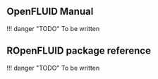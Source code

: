 
## OpenFLUID Manual

!!! danger "TODO"
    To be written

## ROpenFLUID package reference

!!! danger "TODO"
    To be written
